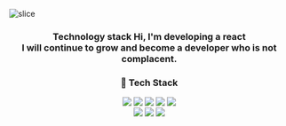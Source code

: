 ![slice](https://capsule-render.vercel.app/api?type=slice&color=b2c4df&height=200&text=Hwang%Soonwook&fontSize=40&fontAlign=70&rotate=13&fontAlignY=25&desc=Hello,Welcome.&descAlign=70.&descAlignY=44)

<div align=center>
    <h3>Technology stack Hi, I'm developing a react</br>
I will continue to grow and become a developer who is not complacent.</h3>
</div>

<div align=center>
	<h3>📘 Tech Stack </h3>
</div>

<div align="center">
    <img src="https://img.shields.io/badge/JavaScript-ECD55F?style=flat&logo=JavaScript&logoColor=white"/>
     <img src="https://img.shields.io/badge/React-1572B6?style=flat&logo=React&logoColor=white"/>
    <img src="https://img.shields.io/badge/TypeScript-000?style=flat&logo=TypeScript&logoColor=white"/>
    <img src="https://img.shields.io/badge/CSS-00B275?style=flat&logo=CSS3&logoColor=white"/>
    <img src="https://img.shields.io/badge/HTML5-FF4154?style=flat&logo=HTML5&logoColor=white"/>
    
<div/>

<div align=center>
	<h3📒 Library </h3>
</div>
  <img src="https://img.shields.io/badge/React Query-FF4154?style=flat&logo=React Query&logoColor=white"/> 
  <img src="https://img.shields.io/badge/Redux-764ABC?style=flat&logo=Redux&logoColor=white"/> 
	<img src="https://img.shields.io/badge/Redux Saga-B32024?style=flat&logo=Redux-Saga&logoColor=white"/> 
  
